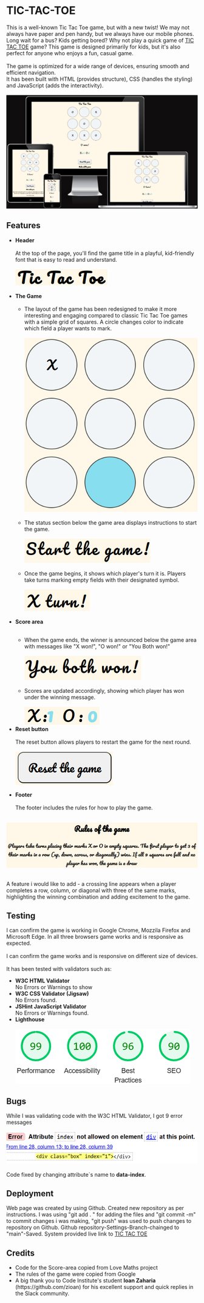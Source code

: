 # TIC-TAC-TOE
This is a well-known Tic Tac Toe game, but with a new twist! We may not always have paper and pen handy, but we always have our mobile phones.<br> Long wait for a bus? Kids getting bored? Why not play a quick game of [TIC TAC TOE](https://kristine-kiki.github.io/Tic-Tac-Toe/) game? This game is designed primarily for kids, but it's also perfect for anyone who enjoys a fun, casual game. <br><br> The game is optimized for a wide range of devices, ensuring smooth and efficient navigation. <br>It has been built with HTML (provides structure), CSS (handles the styling) and JavaScript (adds the interactivity). <br><br>
<img src="assets/pictures/response .png">

## Features
<ul><li><strong>Header</strong></li> <br>
At the top of the page, you'll find the game title in a playful, kid-friendly font that is easy to read and understand.<br><br>
<img src="assets/pictures/header.png"><br><br>
<li><strong>The Game</strong> <br><br>
<ul><li>The layout of the game has been redesigned to make it more interesting and engaging compared to classic Tic Tac Toe games with a simple grid of squares. A circle changes color to indicate which field a player wants to mark. </li><br>
<img src="assets/pictures/markedCircle.png"> <br><br>
<li>The status section below the game area displays instructions to start the game. <br><br>
<img src="assets/pictures/startButton.png"> <br><br>
<li>Once the game begins, it shows which player's turn it is. Players take turns marking empty fields with their designated symbol.<br><br>
<img src="assets/pictures/playersTurn.png"></ul> <br>
<li><strong>Score area</strong></li><br>
<ul><li>When the game ends, the winner is announced below the game area with messages like "X won!", "O won!" or "You Both won!"</li> <br>
<img src="assets/pictures/winMsg.png"><br><br> <li>Scores are updated accordingly, showing which player has won under the winning message.</li><br>
<img src="assets/pictures/scores.png">
</ul>
<li><strong>Reset button</strong></li><br>
The reset button allows players to restart the game for the next round. <br><br>
<img src="assets/pictures/resetButton.png"><br></ul>
<ul><li><strong>Footer</strong></li> <br>
The footer includes the rules for how to play the game.<br></ul><br>
<img src="assets/pictures/rules.png"><br><br>

<italic>A feature i would like to add - a crossing line appears when a player completes a row, column, or diagonal with three of the same marks, highlighting the winning combination and adding excitement to the game.</italic>

## Testing

I can confirm the game is working in Google Chrome, Mozzila Firefox and Microsoft Edge. In all three browsers game works and is responsive as expected.<br><br> I can confirm the game works and is responsive on different size of devices.<br><br>It has been tested with validators such as:

<ul><li><strong>W3C HTML Validator</strong></li>
No Errors or Warnings to show
<li><strong>W3C CSS Validator (Jigsaw)</strong></li>
No Errors found.
<li><strong>JSHint JavaScript Validator</strong></li>
No Errors or Warnings found.
<li><strong>Lighthouse</strong></li><br>
<img src="assets/pictures/lighthouse.png"></ul>

## Bugs
While I was validating code with the W3C HTML Validator, I got 9 error messages <br><br>
<img src="assets/pictures/error.png"> <br><br>
Code fixed by changing attribute`s name to <strong>data-index</strong>.<br>

## Deployment
Web page was created by using Github. Created new repository as per instructions. I was using "git add . " for adding the files and "git commit -m" to commit changes i was making, "git push" was used to push changes to repository on Github. Github repository-Settings-Branch-chainged to "main"-Saved. System provided live link to [TIC TAC TOE](https://kristine-kiki.github.io/Tic-Tac-Toe/)

## Credits
<ul><li>Code for the Score-area copied from Love Maths project</li>
<li>The rules of the game were copied from Google</li>
<li>A big thank you to Code Institute's student <strong>Ioan Zaharia</strong> (https://github.com/zioan) for his excellent support and quick replies in the Slack community.
</ul>
